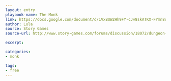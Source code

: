```yaml
---
layout: entry
playbook-name: The Monk
link: https://docs.google.com/document/d/1VxBUW2Hh9FY-cJv8skATKX-FYmn8uxIHoonDOWjsSNw/edit
author: Lula
source: Story Games
source-url: http://www.story-games.com/forums/discussion/18072/dungeon-world-i-made-a-class-the-monk

excerpt:

categories:
- monk

tags:
- free
---
```

